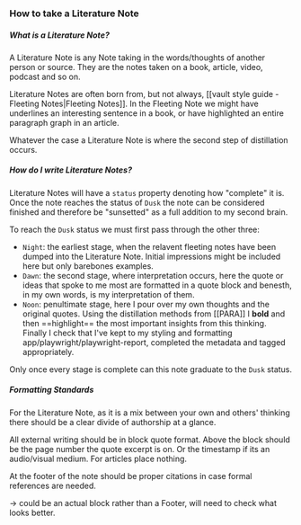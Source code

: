 ### How to take a Literature Note

##### What is a Literature Note?

A Literature Note is any Note taking in the words/thoughts of another person or source. They are the notes taken on a book, article, video, podcast and so on.

Literature Notes are often born from, but not always, [[vault style guide - Fleeting Notes|Fleeting Notes]]. In the Fleeting Note we might have underlines an interesting sentence in a book, or have highlighted an entire paragraph graph in an article.

Whatever the case a Literature Note is where the second step of distillation occurs.

##### How do I write Literature Notes?

Literature Notes will have a `status` property denoting how "complete" it is. Once the note reaches the status of `Dusk` the note can be considered finished and therefore be "sunsetted" as a full addition to my second brain.

To reach the `Dusk` status we must first pass through the other three:
- `Night`: the earliest stage, when the relavent fleeting notes have been dumped into the Literature Note. Initial impressions might be included here but only barebones examples.
- `Dawn`: the second stage, where interpretation occurs, here the quote or ideas that spoke to me most are formatted in a quote block and benesth, in my own words, is my interpretation of them.
- `Noon`: penultimate stage, here I pour over my own thoughts and the original quotes. Using the distillation methods from [[PARA]] I **bold** and then ==highlight== the most important insights from this thinking. Finally I check that I've kept to my styling and formatting app/playwright/playwright-report, completed the metadata and tagged appropriately. 

Only once every stage is complete can this note graduate to the `Dusk` status.

##### Formatting Standards

For the Literature Note, as it is a mix between your own and others' thinking there should be a clear divide of authorship at a glance.

All external writing should be in block quote format.
Above the block should be the page number the quote excerpt is on.
Or the timestamp if its an audio/visual medium.
For articles place nothing.

At the footer of the note should be proper citations in case formal references are needed.

-> could be an actual block rather than a Footer, will need to check what looks better.


